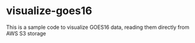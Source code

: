 # visualize-goes16
This is a sample code to visualize GOES16 data, reading them directly from AWS S3 storage
